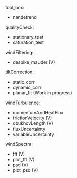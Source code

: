 
tool_box:
  - nandetrend

qualityCheck:
  - stationary_test
  - saturation_test

windFiltering:
  - despike_mauder (V)

tiltCorrection:
  - static_corr
  - dynamic_corr
  - planar_fit (Work in progress)

windTurbulence:
  - momentumAndHeatFlux
  - frictionVelocity (V)
  - obukhovLength (V)
  - fluxUncertainty
  - variableUncertainty

windSpectra:
  - fft (V)
  - plot_fft (V)
  - psd (V)
  - plot_psd (V)
